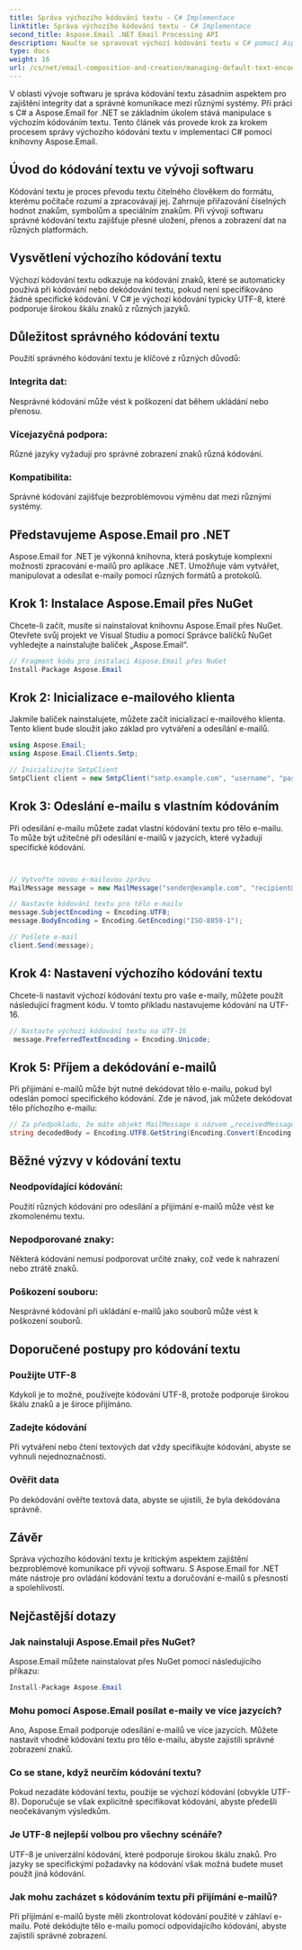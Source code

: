 ```yaml
---
title: Správa výchozího kódování textu - C# Implementace
linktitle: Správa výchozího kódování textu - C# Implementace
second_title: Aspose.Email .NET Email Processing API
description: Naučte se spravovat výchozí kódování textu v C# pomocí Aspose.Email pro .NET. Postupujte podle pokynů krok za krokem se zdrojovým kódem a zajistěte přesnou datovou komunikaci.
type: docs
weight: 16
url: /cs/net/email-composition-and-creation/managing-default-text-encoding-csharp-implementation/
---
```


V oblasti vývoje softwaru je správa kódování textu zásadním aspektem pro zajištění integrity dat a správné komunikace mezi různými systémy. Při práci s C# a Aspose.Email for .NET se základním úkolem stává manipulace s výchozím kódováním textu. Tento článek vás provede krok za krokem procesem správy výchozího kódování textu v implementaci C# pomocí knihovny Aspose.Email.


## Úvod do kódování textu ve vývoji softwaru

Kódování textu je proces převodu textu čitelného člověkem do formátu, kterému počítače rozumí a zpracovávají jej. Zahrnuje přiřazování číselných hodnot znakům, symbolům a speciálním znakům. Při vývoji softwaru správné kódování textu zajišťuje přesné uložení, přenos a zobrazení dat na různých platformách.

## Vysvětlení výchozího kódování textu

Výchozí kódování textu odkazuje na kódování znaků, které se automaticky používá při kódování nebo dekódování textu, pokud není specifikováno žádné specifické kódování. V C# je výchozí kódování typicky UTF-8, které podporuje širokou škálu znaků z různých jazyků.

## Důležitost správného kódování textu

Použití správného kódování textu je klíčové z různých důvodů:
### Integrita dat:
Nesprávné kódování může vést k poškození dat během ukládání nebo přenosu.
### Vícejazyčná podpora: 
Různé jazyky vyžadují pro správné zobrazení znaků různá kódování.
### Kompatibilita:
Správné kódování zajišťuje bezproblémovou výměnu dat mezi různými systémy.

## Představujeme Aspose.Email pro .NET

Aspose.Email for .NET je výkonná knihovna, která poskytuje komplexní možnosti zpracování e-mailů pro aplikace .NET. Umožňuje vám vytvářet, manipulovat a odesílat e-maily pomocí různých formátů a protokolů.

## Krok 1: Instalace Aspose.Email přes NuGet

Chcete-li začít, musíte si nainstalovat knihovnu Aspose.Email přes NuGet. Otevřete svůj projekt ve Visual Studiu a pomocí Správce balíčků NuGet vyhledejte a nainstalujte balíček „Aspose.Email“.

```csharp
// Fragment kódu pro instalaci Aspose.Email přes NuGet
Install-Package Aspose.Email
```

## Krok 2: Inicializace e-mailového klienta

Jakmile balíček nainstalujete, můžete začít inicializací e-mailového klienta. Tento klient bude sloužit jako základ pro vytváření a odesílání e-mailů.

```csharp
using Aspose.Email;
using Aspose.Email.Clients.Smtp;

// Inicializujte SmtpClient
SmtpClient client = new SmtpClient("smtp.example.com", "username", "password");
```

## Krok 3: Odeslání e-mailu s vlastním kódováním

Při odesílání e-mailu můžete zadat vlastní kódování textu pro tělo e-mailu. To může být užitečné při odesílání e-mailů v jazycích, které vyžadují specifické kódování.

```csharp


// Vytvořte novou e-mailovou zprávu
MailMessage message = new MailMessage("sender@example.com", "recipient@example.com", "Subject", "Body");

// Nastavte kódování textu pro tělo e-mailu
message.SubjectEncoding = Encoding.UTF8;
message.BodyEncoding = Encoding.GetEncoding("ISO-8859-1");

// Pošlete e-mail
client.Send(message);
```

## Krok 4: Nastavení výchozího kódování textu

Chcete-li nastavit výchozí kódování textu pro vaše e-maily, můžete použít následující fragment kódu. V tomto příkladu nastavujeme kódování na UTF-16.

```csharp
// Nastavte výchozí kódování textu na UTF-16
 message.PreferredTextEncoding = Encoding.Unicode;
```

## Krok 5: Příjem a dekódování e-mailů

Při přijímání e-mailů může být nutné dekódovat tělo e-mailu, pokud byl odeslán pomocí specifického kódování. Zde je návod, jak můžete dekódovat tělo příchozího e-mailu:

```csharp
// Za předpokladu, že máte objekt MailMessage s názvem „receivedMessage“
string decodedBody = Encoding.UTF8.GetString(Encoding.Convert(Encoding.GetEncoding("ISO-8859-1"), Encoding.UTF8, Encoding.GetEncoding("ISO-8859-1").GetBytes(receivedMessage.Body)));
```

## Běžné výzvy v kódování textu

### Neodpovídající kódování: 
Použití různých kódování pro odesílání a přijímání e-mailů může vést ke zkomolenému textu.
### Nepodporované znaky:
Některá kódování nemusí podporovat určité znaky, což vede k nahrazení nebo ztrátě znaků.
### Poškození souboru: 
Nesprávné kódování při ukládání e-mailů jako souborů může vést k poškození souborů.

## Doporučené postupy pro kódování textu

### Použijte UTF-8 
 Kdykoli je to možné, používejte kódování UTF-8, protože podporuje širokou škálu znaků a je široce přijímáno.
### Zadejte kódování 
 Při vytváření nebo čtení textových dat vždy specifikujte kódování, abyste se vyhnuli nejednoznačnosti.
### Ověřit data 
 Po dekódování ověřte textová data, abyste se ujistili, že byla dekódována správně.

## Závěr

Správa výchozího kódování textu je kritickým aspektem zajištění bezproblémové komunikace při vývoji softwaru. S Aspose.Email for .NET máte nástroje pro ovládání kódování textu a doručování e-mailů s přesností a spolehlivostí.

## Nejčastější dotazy

### Jak nainstaluji Aspose.Email přes NuGet?

Aspose.Email můžete nainstalovat přes NuGet pomocí následujícího příkazu:
```csharp
Install-Package Aspose.Email
```

### Mohu pomocí Aspose.Email posílat e-maily ve více jazycích?

Ano, Aspose.Email podporuje odesílání e-mailů ve více jazycích. Můžete nastavit vhodné kódování textu pro tělo e-mailu, abyste zajistili správné zobrazení znaků.

### Co se stane, když neurčím kódování textu?

Pokud nezadáte kódování textu, použije se výchozí kódování (obvykle UTF-8). Doporučuje se však explicitně specifikovat kódování, abyste předešli neočekávaným výsledkům.

### Je UTF-8 nejlepší volbou pro všechny scénáře?

UTF-8 je univerzální kódování, které podporuje širokou škálu znaků. Pro jazyky se specifickými požadavky na kódování však možná budete muset použít jiná kódování.

### Jak mohu zacházet s kódováním textu při přijímání e-mailů?

Při přijímání e-mailů byste měli zkontrolovat kódování použité v záhlaví e-mailu. Poté dekódujte tělo e-mailu pomocí odpovídajícího kódování, abyste zajistili správné zobrazení.